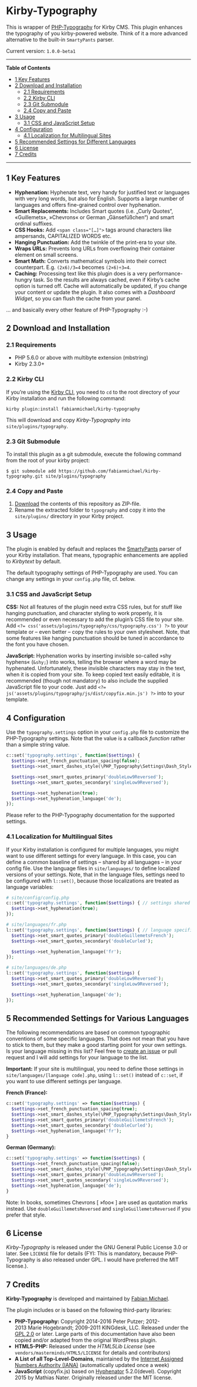 # Kirby-Typography

This is wrapper of [PHP-Typography](https://github.com/mundschenk-at/php-typography) for Kirby CMS. This plugin enhances the typography of you kirby-powered website. Think of it a more advanced alternative to the built-in `SmartyPants` parser.

Current version: `1.0.0-beta1`

***

<!-- START doctoc generated TOC please keep comment here to allow auto update -->
<!-- DON'T EDIT THIS SECTION, INSTEAD RE-RUN doctoc TO UPDATE -->
**Table of Contents**

- [1 Key Features](#1-key-features)
- [2 Download and Installation](#2-download-and-installation)
  - [2.1 Requirements](#21-requirements)
  - [2.2 Kirby CLI](#22-kirby-cli)
  - [2.3 Git Submodule](#23-git-submodule)
  - [2.4 Copy and Paste](#24-copy-and-paste)
- [3 Usage](#3-usage)
  - [3.1 CSS and JavaScript Setup](#31-css-and-javascript-setup)
- [4 Configuration](#4-configuration)
  - [4.1 Localization for Multilingual Sites](#41-localization-for-multilingual-sites)
- [5 Recommended Settings for Different Languages](#5-recommended-settings-for-different-languages)
- [6 License](#6-license)
- [7 Credits](#7-credits)

<!-- END doctoc generated TOC please keep comment here to allow auto update -->

***

## 1 Key Features

-	**Hyphenation:** Hyphenate text, very handy for justified text or languages with very long words, but also for English. Supports a large number of languages and offers fine-grained control over hyphenation.
-	**Smart Replacements:** Includes Smart quotes (i.e. „Curly Quotes“, «Guillemets», »Chevrons« or German „Gänsefüßchen“) and smart ordinal suffixes.
-	**CSS Hooks:** Add `<span class="[…]">` tags around characters like ampersands, CAPITALIZED WORDS etc.
-	**Hanging Punctuation:** Add the twinkle of the print-era to your site.
-	**Wraps URLs:** Prevents long URLs from overflowing their container element on small screens.
-	**Smart Math:** Converts mathematical symbols into their correct counterpart. E.g. `(2x6)/3=4` becomes `(2×6)÷3=4`.
-	**Caching:** Processing text like this plugin does is a very performance-hungry task. So the results are always cached, even if Kirby’s cache option is turned off. Cache will automatically be updated, if you change your content or update the plugin. It also comes with a *Dashboard Widget*, so you can flush the cache from your panel.

… and basically every other feature of PHP-Typography :-)

## 2 Download and Installation

### 2.1 Requirements

-	PHP 5.6.0 or above with multibyte extension (mbstring)
-	Kirby 2.3.0+

### 2.2 Kirby CLI

If you’re using the [Kirby CLI](https://github.com/getkirby/cli), you need to `cd` to the root directory of your Kirby installation and run the following command:

```
kirby plugin:install fabianmichael/kirby-typography
```

This will download and copy *Kirby-Typography* into `site/plugins/typography`.

### 2.3 Git Submodule

To install this plugin as a git submodule, execute the following command from the root of your kirby project:

```
$ git submodule add https://github.com/fabianmichael/kirby-typography.git site/plugins/typography
```

### 2.4 Copy and Paste

1. [Download](https://github.com/fabianmichael/kirby-typography/archive/master.zip) the contents of this repository as ZIP-file.
2. Rename the extracted folder to `typography` and copy it into the `site/plugins/` directory in your Kirby project.

## 3 Usage

The plugin is enabled by default and replaces the [SmartyPants](https://michelf.ca/projects/php-smartypants/) parser of your Kirby installation. That means, typographic enhancements are applied to *Kirbytext* by default.

The default typography settings of PHP-Typography are used. You can change any settings in your `config.php` file, cf. below.

### 3.1 CSS and JavaScript Setup

**CSS:** Not all features of the plugin need extra CSS rules, but for stuff like hanging punctuation, and character styling to work properly, it is recommended or even necessary to add the plugin’s CSS file to your site.
Add `<?= css('assets/plugins/typography/css/typography.css') ?>` to your template or – even better – copy the rules to your own stylesheet. Note, that some features like hanging punctuation should be tuned in accordance to the font you have chosen.

**JavaScript:** Hyphenation works by inserting invisible so-called »shy hyphens« (`&shy;`) into works, telling the browser where a word may be hyphenated. Unfortunately, these invisible characters may stay in the text, when it is copied from your site. To keep copied text easily editable, it is recommended (though not mandatory) to also include the supplied JavaScript file to your code. Just add `<?= js('assets/plugins/typography/js/dist/copyfix.min.js') ?>` into to your template.

## 4 Configuration

Use the `typography.settings` option in your `config.php` file to customize the PHP-Typography settings. Note that the value is a callback *function* rather than a simple string value.

```php
c::set('typography.settings', function($settings) {
  $settings->set_french_punctuation_spacing(false);
  $settings->set_smart_dashes_style(\PHP_Typography\Settings\Dash_Style::INTERNATIONAL);

  $settings->set_smart_quotes_primary('doubleLow9Reversed');
  $settings->set_smart_quotes_secondary('singleLow9Reversed');

  $settings->set_hyphenation(true);
  $settings->set_hyphenation_language('de');
});
```

Please refer to the PHP-Typography documentation for the supported settings.

### 4.1 Localization for Multilingual Sites

If your Kirby installation is configured for multiple languages, you might want to use different settings for every language. In this case, you can define a common baseline of settings – shared by all languages – in your config file. Use the language files in `site/languages/` to define localized versions of your settings. Note, that in the language files, settings need to be configured with `l::set()`, because those localizations are treated as language variables:

```php
# site/config/config.php
c::set('typography.settings', function($settings) { // settings shared across languages
  $settings->set_hyphenation(true);
});
```

```php
# site/languages/fr.php
l::set('typography.settings', function($settings) { // language specific settings
  $settings->set_smart_quotes_primary('doubleGuillemetsFrench');
  $settings->set_smart_quotes_secondary('doubleCurled');

  $settings->set_hyphenation_language('fr');
});

# site/languages/de.php
l::set('typography.settings', function($settings) {
  $settings->set_smart_quotes_primary('doubleLow9Reversed');
  $settings->set_smart_quotes_secondary('singleLow9Reversed');

  $settings->set_hyphenation_language('de');
});
```

## 5 Recommended Settings for Various Languages

The following recommendations are based on common typographic conventions of some specific languages. That does not mean that you have to stick to them, but they make a good starting point for your own settings. Is your language missing in this list? Feel free to [create an issue](https://github.com/fabianmichael/kirby-typography/issues/new) or pull request and I will add settings for your language to the list.

**Important:** If your site is multilingual, you need to define those settings in `site/languages/[language code].php`, using `l::set()` instead of `c::set`, if you want to use different settings per language.

**French (France):**

```php
c::set('typography.settings' => function($settings) {
  $settings->set_french_punctuation_spacing(true);
  $settings->set_smart_dashes_style(\PHP_Typography\Settings\Dash_Style::TRADITIONAL_US); // cadratin (INTERNATIONAL for demi-cadratin)
  $settings->set_smart_quotes_primary('doubleGuillemetsFrench');
  $settings->set_smart_quotes_secondary('doubleCurled');
  $settings->set_hyphenation_language('fr');
}
```

**German (Germany):**

```php
c::set('typography.settings' => function($settings) {
  $settings->set_french_punctuation_spacing(false);
  $settings->set_smart_dashes_style(\PHP_Typography\Settings\Dash_Style::INTERNATIONAL);
  $settings->set_smart_quotes_primary('doubleLow9Reversed');
  $settings->set_smart_quotes_secondary('singleLow9Reversed');
  $settings->set_hyphenation_language('de');
}
```
Note: In books, sometimes Chevrons [ »foo« ] are used as quotation marks instead. Use `doubleGuillemetsReversed` and `singleGuillemetsReversed` if you prefer that style.

## 6 License

*Kirby-Typography* is released under the GNU General Public License 3.0 or later. See `LICENSE` file for details (FYI: This is mandatory, because PHP-Typography is also released under GPL. I would have preferred the MIT license.).

## 7 Credits

**Kirby-Typography** is developed and maintained by [Fabian Michael](https://fabianmichael.de).

The plugin includes or is based on the following third-party libraries:

-	**PHP-Typography:** Copyright 2014-2016 Peter Putzer; 2012-2013 Marie Hogebrandt; 2009-2011 KINGdesk, LLC. Released under the [GPL 2.0](http://www.gnu.org/licenses/gpl-2.0.html) or later. Large parts of this documentation have also been copied and/or adapted from the original WordPress plugin.
-	**HTML5-PHP:** Released under the *HTML5Lib License* (see `vendors/masterminds/HTML5/LICENSE` for details and contributors)
-	**A List of all Top-Level-Domains**, maintained by the [Internet Assigned Numbers Authority (IANA)](http://www.iana.org) (automatically updated once a week)
- **JavaScript** (copyfix.js) based on [Hyphenator](https://github.com/mnater/Hyphenator) 5.2.0(devel). Copyright 2015 by Mathias Nater. Originally released under the MIT license.

